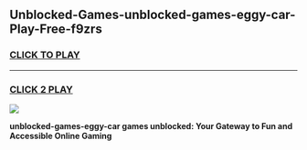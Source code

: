 
## Unblocked-Games-unblocked-games-eggy-car-Play-Free-f9zrs
<h3>
<a href="https://premium76.site?title=unblocked-games-eggy-car&ref=10A">CLICK TO PLAY</a></h3>
<hr>

<h3>
<a href="https://premium76.site?title=unblocked-games-eggy-car&ref=10A">CLICK 2 PLAY</a>
  
</h3>

<a href="https://premium76.site?title=unblocked-games-eggy-car&ref=10A"><img src="https://clearcache.store/games.png"></a>


**unblocked-games-eggy-car games unblocked: Your Gateway to Fun and Accessible Online Gaming**
